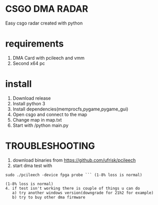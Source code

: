 # CSGO DMA RADAR
Easy csgo radar created with python
# requirements
1. DMA Card with pcileech and vmm
2. Second x64 pc
# install
1. Download release
2. Install python 3
3. Install dependencies(memprocfs,pygame,pygame_gui)
4. Open csgo and connect to the map
5. Change map in map.txt
6. Start with /python main.py

# TROUBLESHOOTING
1. download binaries from https://github.com/ufrisk/pcileech
2. start dma test with
```
sudo ./pcileech -device fpga probe ``` (1-8% loss is normal)

(1-8% loss is normal)
4. if test isn't working there is couple of things u can do
   a) try another windows version(downgrade for 21h2 for example)
   b) try to buy other dma firmware 
